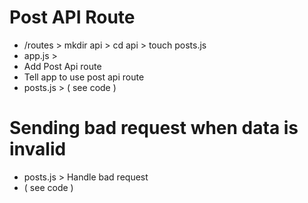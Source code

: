 # Post API Route

- /routes > mkdir api > cd api > touch posts.js
- app.js >
- Add Post Api route
- Tell app to use post api route
- posts.js > ( see code )

# Sending bad request when data is invalid

- posts.js > Handle bad request
- ( see code )
